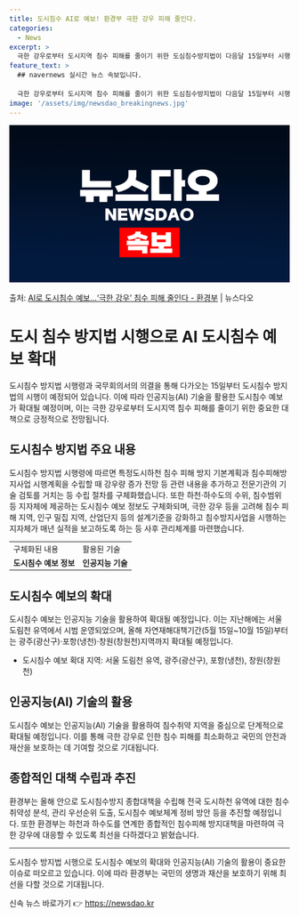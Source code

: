 ```yaml
---
title: 도시침수 AI로 예보! 환경부 극한 강우 피해 줄인다.
categories:
  - News
excerpt: >
  극한 강우로부터 도시지역 침수 피해를 줄이기 위한 도심침수방지법이 다음달 15일부터 시행된다. 이에인공지능(…
feature_text: >
  ## navernews 실시간 뉴스 속보입니다.

  극한 강우로부터 도시지역 침수 피해를 줄이기 위한 도심침수방지법이 다음달 15일부터 시행된다. 이에인공지능(…
image: '/assets/img/newsdao_breakingnews.jpg'
---
```


![뉴스다오 속보](/assets/img/newsdao_breakingnews.jpg)

<p>출처: <a href="https://newsdao.kr/3242" rel="dofollow">AI로 도시침수 예보…‘극한 강우’ 침수 피해 줄인다 - 환경부</a> | 뉴스다오</p>

<h1>도시 침수 방지법 시행으로 AI 도시침수 예보 확대</h1>

<p data-ke-size="size16">도시침수 방지법 시행령과 국무회의서의 의결을 통해 다가오는 15일부터 도시침수 방지법의 시행이 예정되어 있습니다. 이에 따라 인공지능(AI) 기술을 활용한 도시침수 예보가 확대될 예정이며, 이는 극한 강우로부터 도시지역 침수 피해를 줄이기 위한 중요한 대책으로 긍정적으로 전망됩니다.</p>

<h2 data-ke-size="size26">도시침수 방지법 주요 내용</h2>

<p data-ke-size="size16">도시침수 방지법 시행령에 따르면 특정도시하천 침수 피해 방지 기본계획과 침수피해방지사업 시행계획을 수립할 때 강우량 증가 전망 등 관련 내용을 추가하고 전문기관의 기술 검토를 거치는 등 수립 절차를 구체화했습니다. 또한 하천·하수도의 수위, 침수범위 등 지자체에 제공하는 도시침수 예보 정보도 구체화되며, 극한 강우 등을 고려해 침수 피해 지역, 인구 밀집 지역, 산업단지 등의 설계기준을 강화하고 침수방지사업을 시행하는 지자체가 매년 실적을 보고하도록 하는 등 사후 관리체계를 마련했습니다.</p>

<table>
	<tr>
		<td>구체화된 내용</td>
		<td>활용된 기술</td>
	</tr>
	<tr>
		<td style="text-align: center; height: 17px;"><b>도시침수 예보 정보</b></td>
		<td style="text-align: center; height: 17px;"><b>인공지능 기술</b></td>
	</tr>
</table>

<h2 data-ke-size="size26">도시침수 예보의 확대</h2>

<p data-ke-size="size16">도시침수 예보는 인공지능 기술을 활용하여 확대될 예정입니다. 이는 지난해에는 서울 도림천 유역에서 시범 운영되었으며, 올해 자연재해대책기간(5월 15일~10월 15일)부터는 광주(광산구)·포항(냉천)·창원(창원천)지역까지 확대될 예정입니다.</p>

<ul>
	<li>도시침수 예보 확대 지역: 서울 도림천 유역, 광주(광산구), 포항(냉천), 창원(창원천)</li>
</ul>

<h2 data-ke-size="size26">인공지능(AI) 기술의 활용</h2>

<p data-ke-size="size16">도시침수 예보는 인공지능(AI) 기술을 활용하여 침수취약 지역을 중심으로 단계적으로 확대될 예정입니다. 이를 통해 극한 강우로 인한 침수 피해를 최소화하고 국민의 안전과 재산을 보호하는 데 기여할 것으로 기대됩니다.</p>

<h2 data-ke-size="size26">종합적인 대책 수립과 추진</h2>

<p data-ke-size="size16">환경부는 올해 안으로 도시침수방지 종합대책을 수립해 전국 도시하천 유역에 대한 침수 취약성 분석, 관리 우선순위 도출, 도시침수 예보체계 정비 방안 등을 추진할 예정입니다. 또한 환경부는 하천과 하수도를 연계한 종합적인 침수피해 방지대책을 마련하여 극한 강우에 대응할 수 있도록 최선을 다하겠다고 밝혔습니다.</p>

<hr>

<p data-ke-size="size16">도시침수 방지법 시행으로 도시침수 예보의 확대와 인공지능(AI) 기술의 활용이 중요한 이슈로 떠오르고 있습니다. 이에 따라 환경부는 국민의 생명과 재산을 보호하기 위해 최선을 다할 것으로 기대됩니다.</p> 

신속 뉴스 바로가기 👉 <a href="https://newsdao.kr" rel="dofollow">https://newsdao.kr</a>


